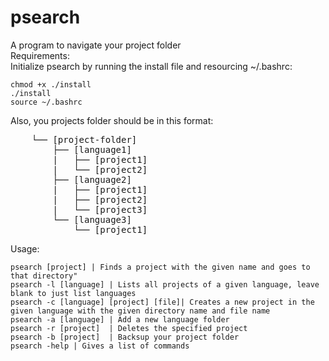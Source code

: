 # psearch
A program to navigate your project folder <br />
Requirements: <br />
  Initialize psearch by running the install file and resourcing ~/.bashrc:
  ```
  chmod +x ./install
  ./install
  source ~/.bashrc
  ```
  Also, you projects folder should be in this format: <br />
  <pre>
    └── [project-folder]
        ├── [language1]
        |   ├── [project1]
        |   └── [project2]
        ├── [language2]
        |   ├── [project1]
        |   ├── [project2]
        |   └── [project3]
        └── [language3]  
            └── [project1]</pre>

Usage: <br />
  ```
  psearch [project] | Finds a project with the given name and goes to that directory"
  psearch -l [language] | Lists all projects of a given language, leave blank to just list languages
  psearch -c [language] [project] [file]| Creates a new project in the given language with the given directory name and file name
  psearch -a [language] | Add a new language folder
  psearch -r [project]  | Deletes the specified project
  psearch -b [project]  | Backsup your project folder
  psearch -help | Gives a list of commands
  ```
